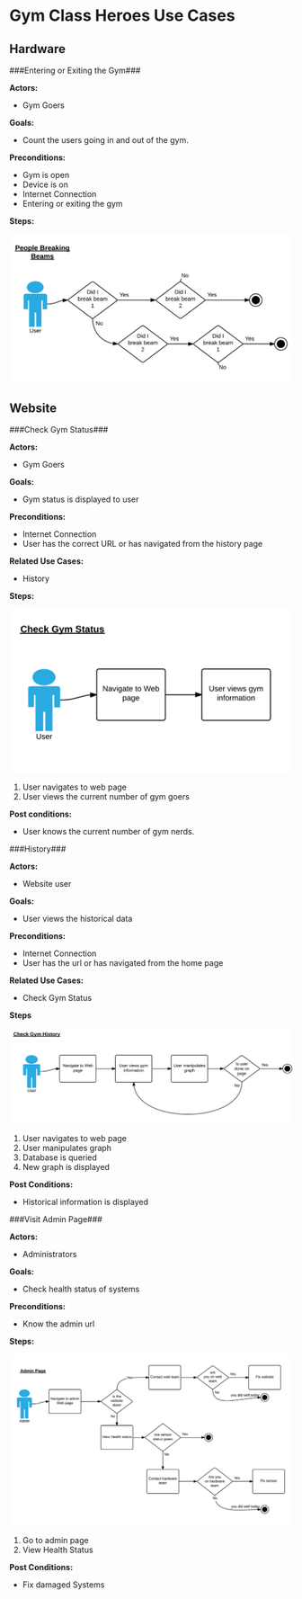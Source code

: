 Gym Class Heroes Use Cases
==========================

Hardware
--------

###Entering or Exiting the Gym###

**Actors:**
- Gym Goers

**Goals:**
- Count the users going in and out of the gym.

**Preconditions:**
- Gym is open
- Device is on
- Internet Connection
- Entering or exiting the gym

**Steps:**

![Entering or Exiting Gym Steps](images/peopleBreakingBeam.png)


Website
-------

###Check Gym Status###

**Actors:**
- Gym Goers

**Goals:**
- Gym status is displayed to user

**Preconditions:**

- Internet Connection
- User has the correct URL or has navigated from the history page

**Related Use Cases:**
- History

**Steps:**

![Check Gym Status Steps](images/checkGymStatus.png)

1. User navigates to web page
2. User views the current number of gym goers

**Post conditions:**
- User knows the current number of gym nerds.

###History###

**Actors:**
- Website user

**Goals:**
- User views the historical data

**Preconditions:**
- Internet Connection
- User has the url or has navigated from the home page

**Related Use Cases:**
- Check Gym Status

**Steps**

![History Steps](images/history.png)

1. User navigates to web page
2. User manipulates graph
3. Database is queried
4. New graph is displayed

**Post Conditions:**
- Historical information is displayed

###Visit Admin Page###

**Actors:**
- Administrators

**Goals:**
- Check health status of systems

**Preconditions:**
- Know the admin url

**Steps:**

![Visit Admin Page Steps](images/realAdminPage.png)

1. Go to admin page
2. View Health Status

**Post Conditions:**
- Fix damaged Systems
